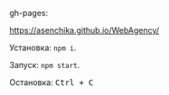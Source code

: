 gh-pages:

https://asenchika.github.io/WebAgency/

Установка: `npm i`.

Запуск: `npm start`.

Остановка: <kbd>Ctrl + C</kbd>
